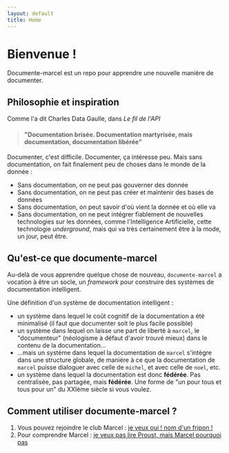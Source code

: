 ```yaml
---
layout: default
title: Home
---
```

# Bienvenue !

Documente-marcel est un repo pour apprendre une nouvelle manière de documenter. 

## Philosophie et inspiration

Comme l'a dit Charles Data Gaulle, dans _Le fil de l'API_

> #### "Documentation brisée. Documentation martyrisée, mais documentation, documentation libérée"

Documenter, c'est difficile. Documenter, ça intéresse peu. Mais sans documentation, on fait finalement peu de choses dans le monde de la donnée : 
* Sans documentation, on ne peut pas gouverner des donnée
* Sans documentation, on ne peut pas créer et maintenir des bases de données
* Sans documentation, on peut savoir d'où vient la donnée et où elle va
* Sans documentation, on ne peut intégrer fiablement de nouvelles technologies sur les données, comme l'Intelligence Artificielle, cette technologie _underground_, mais qui va très certainement être à la mode, un jour, peut être.

## Qu'est-ce que documente-marcel

Au-delà de vous apprendre quelque chose de nouveau, `documente-marcel` a vocation à être un socle, un _framework_ pour construire des systèmes de documentation intelligent. 

Une définition d'un système de documentation intelligent : 

* un système dans lequel le coût cognitif de la documentation a été minimalisé  (il faut que documenter soit le plus facile possible)
* un système dans lequel on laisse une part de liberté à `marcel`, le "documenteur" (néologisme à défaut d'avoir trouvé mieux) dans le contenu de la documentation...
* ...mais un système dans lequel la documentation de `marcel` s'intègre dans une structure globale, de manière à ce que la documentation de `marcel` puisse dialoguer avec celle de `michel`, et avec celle de `noel`, etc. 
* un système dans lequel la documentation est donc **fédérée**. Pas centralisée, pas partagée, mais **fédérée**. Une forme de "un pour tous et tous pour un" du XXIème siècle si vous voulez.

## Comment utiliser documente-marcel ? 

1. Vous pouvez rejoindre le club Marcel :  [je veux oui ! nom d'un fripon !](collaborate/0_comment_rejoindre_marcel.md)
2. Pour comprendre Marcel : [je veux pas lire Proust, mais Marcel pourquoi pas](LISMARCEL.md)
